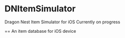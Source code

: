 DNItemSimulator
===============

Dragon Nest Item Simulator for iOS
Currently on progress

== 
An item database for iOS device
